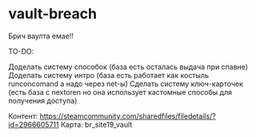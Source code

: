 # vault-breach
 Брич ваулта емае!!

TO-DO:

Доделать систему способок (база есть осталась выдача при спавне)
Доделать систему интро (база есть работает как костыль runconcomand а надо через net-ы)
Сделать систему ключ-карточек (есть база с nextoren но она использует кастомные способы для получения доступа)

Контент: https://steamcommunity.com/sharedfiles/filedetails/?id=2966605711
Карта: br_site19_vault
